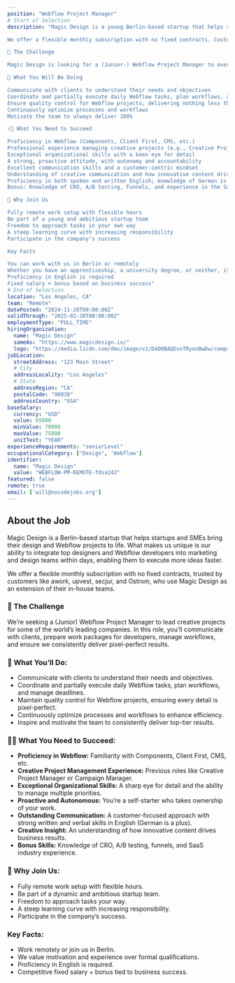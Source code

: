 ```yaml
---
position: "Webflow Project Manager"
# Start of Selection
description: "Magic Design is a young Berlin-based startup that helps startups and SMEs bring their design and Webflow projects to life. What sets us apart is that marketing and design departments can add a top designer or Webflow developer to their team within days, allowing them to execute more of their ideas.

We offer a flexible monthly subscription with no fixed contracts. Customers like awork, upvest, secjur, and Ostrom already use Magic Design as an extension of their in-house teams.

🥊 The Challenge

Magic Design is looking for a (Junior-) Webflow Project Manager to oversee creative projects for some of the world’s leading companies. You will be responsible for communicating with clients, preparing work packages for developers, managing workflows, and ensuring we consistently deliver pixel-perfect results.

📇 What You Will Be Doing

Communicate with clients to understand their needs and objectives
Coordinate and partially execute daily Webflow tasks, plan workflows, and manage deadlines
Ensure quality control for Webflow projects, delivering nothing less than pixel-perfect outcomes
Continuously optimize processes and workflows
Motivate the team to always deliver 100%

✌🏻 What You Need to Succeed

Proficiency in Webflow (Components, Client First, CMS, etc.)
Professional experience managing creative projects (e.g., Creative Project Manager, Campaign Manager, ...)
Exceptional organizational skills with a keen eye for detail
A strong, proactive attitude, with autonomy and accountability
Excellent communication skills and a customer-centric mindset
Understanding of creative communication and how innovative content drives business results
Proficiency in both spoken and written English; knowledge of German is a plus
Bonus: Knowledge of CRO, A/B testing, Funnels, and experience in the SaaS industry

💎 Why Join Us

Fully remote work setup with flexible hours
Be part of a young and ambitious startup team
Freedom to approach tasks in your own way
A steep learning curve with increasing responsibility
Participate in the company’s success

Key Facts

You can work with us in Berlin or remotely
Whether you have an apprenticeship, a university degree, or neither, it doesn’t matter to us as long as you're motivated and have the necessary experience
Proficiency in English is required
Fixed salary + bonus based on business success"
# End of Selection
location: "Los Angeles, CA"
team: "Remote"
datePosted: "2024-11-20T00:00:00Z"
validThrough: "2025-02-20T00:00:00Z"
employmentType: "FULL_TIME"
hiringOrganization: 
  name: "Magic Design"
  sameAs: "https://www.magicdesign.io/"
  logo: "https://media.licdn.com/dms/image/v2/D4D0BAQEvxfRyenBwDw/company-logo_200_200/company-logo_200_200/0/1704459371797/magic_design_io_logo?e=1740009600&v=beta&t=vh9YkQXCbf0Oj-iuNOFNWkbnn4IFDmBRtdnxXRn2Ons"
jobLocation:
  streetAddress: "123 Main Street"  
  # City
  addressLocality: "Los Angeles"
  # State   
  addressRegion: "CA"
  postalCode: "90038"
  addressCountry: "USA"
baseSalary:
  currency: "USD"
  value: 65000
  minValue: 70000   
  maxValue: 75000
  unitText: "YEAR"
experienceRequirements: "seniorLevel"
occupationalCategory: ["Design", 'Webflow']
identifier:
  name: "Magic Design"
  value: "WEBFLOW-PM-REMOTE-fdsa242"
featured: false
remote: true
email: ['will@nocodejobs.org']
---
```


## About the Job  
Magic Design is a Berlin-based startup that helps startups and SMEs bring their design and Webflow projects to life. What makes us unique is our ability to integrate top designers and Webflow developers into marketing and design teams within days, enabling them to execute more ideas faster.  

We offer a flexible monthly subscription with no fixed contracts, trusted by customers like awork, upvest, secjur, and Ostrom, who use Magic Design as an extension of their in-house teams.  

### 🥊 The Challenge  
We’re seeking a (Junior) Webflow Project Manager to lead creative projects for some of the world’s leading companies. In this role, you’ll communicate with clients, prepare work packages for developers, manage workflows, and ensure we consistently deliver pixel-perfect results.  

### 📇 What You’ll Do:  
- Communicate with clients to understand their needs and objectives.  
- Coordinate and partially execute daily Webflow tasks, plan workflows, and manage deadlines.  
- Maintain quality control for Webflow projects, ensuring every detail is pixel-perfect.  
- Continuously optimize processes and workflows to enhance efficiency.  
- Inspire and motivate the team to consistently deliver top-tier results.  

### ✌🏻 What You Need to Succeed:  
- **Proficiency in Webflow:** Familiarity with Components, Client First, CMS, etc.  
- **Creative Project Management Experience:** Previous roles like Creative Project Manager or Campaign Manager.  
- **Exceptional Organizational Skills:** A sharp eye for detail and the ability to manage multiple priorities.  
- **Proactive and Autonomous:** You’re a self-starter who takes ownership of your work.  
- **Outstanding Communication:** A customer-focused approach with strong written and verbal skills in English (German is a plus).  
- **Creative Insight:** An understanding of how innovative content drives business results.  
- **Bonus Skills:** Knowledge of CRO, A/B testing, funnels, and SaaS industry experience.  

### 💎 Why Join Us:  
- Fully remote work setup with flexible hours.  
- Be part of a dynamic and ambitious startup team.  
- Freedom to approach tasks your way.  
- A steep learning curve with increasing responsibility.  
- Participate in the company’s success.  

### Key Facts:  
- Work remotely or join us in Berlin.  
- We value motivation and experience over formal qualifications.  
- Proficiency in English is required.  
- Competitive fixed salary + bonus tied to business success.  
